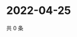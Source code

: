 # 2022-04-25

共 0 条

<!-- BEGIN WEIBO -->
<!-- 最后更新时间 Mon Apr 25 2022 03:10:32 GMT+0800 (China Standard Time) -->

<!-- END WEIBO -->
